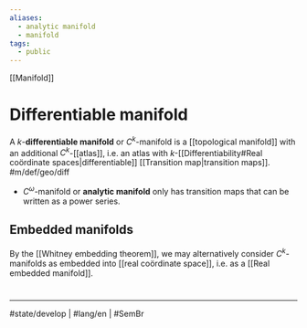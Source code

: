 ```yaml
---
aliases:
  - analytic manifold
  - manifold
tags:
  - public
---
```

[[Manifold]]
# Differentiable manifold

A $k$-**differentiable manifold** or $C^k$-manifold is a [[topological manifold]] with an additional $C^k$-[[atlas]], i.e. an atlas with $k$-[[Differentiability#Real coördinate spaces|differentiable]] [[Transition map|transition maps]]. #m/def/geo/diff

- $C^\omega$-manifold or **analytic manifold** only has transition maps that can be written as a power series.

## Embedded manifolds

By the [[Whitney embedding theorem]], we may alternatively consider $C^k$-manifolds as embedded into [[real coördinate space]], i.e. as a [[Real embedded manifold]].

#
---
#state/develop | #lang/en | #SemBr
